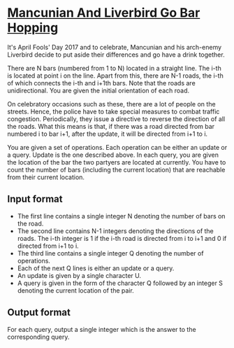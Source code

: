 # [Mancunian And Liverbird Go Bar Hopping][link]

It's April Fools' Day 2017 and to celebrate, Mancunian and his arch-enemy Liverbird decide to put aside their differences and go have a drink together.

There are N bars (numbered from 1 to N) located in a straight line. The i-th is located at point i on the line. Apart from this, there are N-1 roads, the i-th of which connects the i-th and i+1th bars. Note that the roads are unidirectional. You are given the initial orientation of each road.

On celebratory occasions such as these, there are a lot of people on the streets. Hence, the police have to take special measures to combat traffic congestion. Periodically, they issue a directive to reverse the direction of all the roads. What this means is that, if there was a road directed from bar numbered i to bar i+1, after the update, it will be directed from i+1 to i.

You are given a set of operations. Each operation can be either an update or a query. Update is the one described above. In each query, you are given the location of the bar the two partyers are located at currently. You have to count the number of bars (including the current location) that are reachable from their current location.

## Input format

- The first line contains a single integer N denoting the number of bars on the road.
- The second line contains N-1 integers denoting the directions of the roads. The i-th integer is 1 if the i-th road is directed from i to i+1 and 0 if directed from i+1 to i.
- The third line contains a single integer Q denoting the number of operations.
- Each of the next Q lines is either an update or a query.
- An update is given by a single character U.
- A query is given in the form of the character Q followed by an integer S denoting the current location of the pair.

## Output format

For each query, output a single integer which is the answer to the corresponding query.

[link]: https://www.hackerearth.com/practice/algorithms/graphs/graph-representation/practice-problems/algorithm/mancunian-and-liverbird-go-bar-hopping-2/
